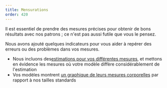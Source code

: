 ```yaml
---
title: Mensurations
order: 420
---
```


Il est essentiel de prendre des mesures précises pour obtenir de bons résultats avec nos patrons ; ce n'est pas aussi futile que vous le pensez.

Nous avons ajouté quelques indicateurs pour vous aider à repérer des erreurs ou des problèmes dans vos mesures.

 - Nous incluons des[estimations pour vos différentes mesures][1], et mettons en évidence les mesures où votre modèle diffère considérablement de l'estimation
 - Vos modèles montrent [un graphique de leurs mesures corporelles][2] par rapport à nos tailles standards

[1]: /docs/guide/measurements/estimates/
[2]: /docs/guide/measurements/graph/
